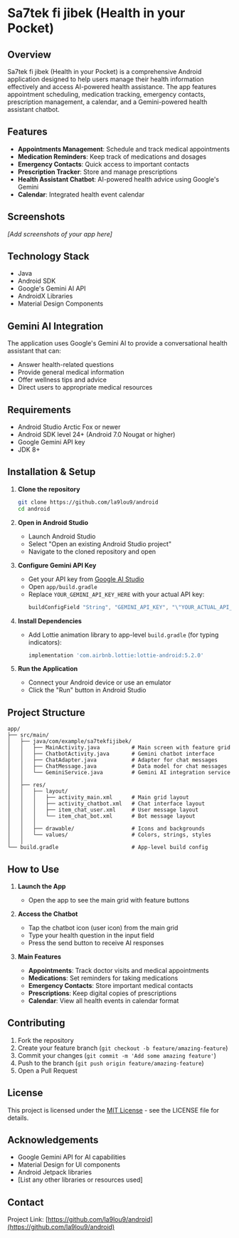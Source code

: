 # Sa7tek fi jibek (Health in your Pocket)

## Overview

Sa7tek fi jibek (Health in your Pocket) is a comprehensive Android application designed to help users manage their health information effectively and access AI-powered health assistance. The app features appointment scheduling, medication tracking, emergency contacts, prescription management, a calendar, and a Gemini-powered health assistant chatbot.

## Features

- **Appointments Management**: Schedule and track medical appointments
- **Medication Reminders**: Keep track of medications and dosages
- **Emergency Contacts**: Quick access to important contacts
- **Prescription Tracker**: Store and manage prescriptions
- **Health Assistant Chatbot**: AI-powered health advice using Google's Gemini
- **Calendar**: Integrated health event calendar

## Screenshots

*[Add screenshots of your app here]*

## Technology Stack

- Java
- Android SDK
- Google's Gemini AI API
- AndroidX Libraries
- Material Design Components

## Gemini AI Integration

The application uses Google's Gemini AI to provide a conversational health assistant that can:
- Answer health-related questions
- Provide general medical information
- Offer wellness tips and advice
- Direct users to appropriate medical resources

## Requirements

- Android Studio Arctic Fox or newer
- Android SDK level 24+ (Android 7.0 Nougat or higher)
- Google Gemini API key
- JDK 8+

## Installation & Setup

1. **Clone the repository**
   ```bash
   git clone https://github.com/la9lou9/android
   cd android
   ```

2. **Open in Android Studio**
   - Launch Android Studio
   - Select "Open an existing Android Studio project"
   - Navigate to the cloned repository and open

3. **Configure Gemini API Key**
   - Get your API key from [Google AI Studio](https://ai.google.dev/)
   - Open `app/build.gradle`
   - Replace `YOUR_GEMINI_API_KEY_HERE` with your actual API key:
     ```gradle
     buildConfigField "String", "GEMINI_API_KEY", "\"YOUR_ACTUAL_API_KEY\""
     ```

4. **Install Dependencies**
   - Add Lottie animation library to app-level `build.gradle` (for typing indicators):
     ```gradle
     implementation 'com.airbnb.lottie:lottie-android:5.2.0'
     ```

5. **Run the Application**
   - Connect your Android device or use an emulator
   - Click the "Run" button in Android Studio

## Project Structure

```
app/
├── src/main/
│   ├── java/com/example/sa7tekfijibek/
│   │   ├── MainActivity.java          # Main screen with feature grid
│   │   ├── ChatbotActivity.java       # Gemini chatbot interface
│   │   ├── ChatAdapter.java           # Adapter for chat messages
│   │   ├── ChatMessage.java           # Data model for chat messages
│   │   └── GeminiService.java         # Gemini AI integration service
│   │
│   ├── res/
│   │   ├── layout/
│   │   │   ├── activity_main.xml      # Main grid layout
│   │   │   ├── activity_chatbot.xml   # Chat interface layout
│   │   │   ├── item_chat_user.xml     # User message layout
│   │   │   └── item_chat_bot.xml      # Bot message layout
│   │   │
│   │   ├── drawable/                  # Icons and backgrounds
│   │   └── values/                    # Colors, strings, styles
│   │
└── build.gradle                       # App-level build config
```

## How to Use

1. **Launch the App**
   - Open the app to see the main grid with feature buttons

2. **Access the Chatbot**
   - Tap the chatbot icon (user icon) from the main grid
   - Type your health question in the input field
   - Press the send button to receive AI responses

3. **Main Features**
   - **Appointments**: Track doctor visits and medical appointments
   - **Medications**: Set reminders for taking medications
   - **Emergency Contacts**: Store important medical contacts
   - **Prescriptions**: Keep digital copies of prescriptions
   - **Calendar**: View all health events in calendar format

## Contributing

1. Fork the repository
2. Create your feature branch (`git checkout -b feature/amazing-feature`)
3. Commit your changes (`git commit -m 'Add some amazing feature'`)
4. Push to the branch (`git push origin feature/amazing-feature`)
5. Open a Pull Request

## License

This project is licensed under the [MIT License](LICENSE.md) - see the LICENSE file for details.

## Acknowledgements

- Google Gemini API for AI capabilities
- Material Design for UI components
- Android Jetpack libraries
- [List any other libraries or resources used]

## Contact

Project Link: [https://github.com/la9lou9/android](https://github.com/la9lou9/android)
